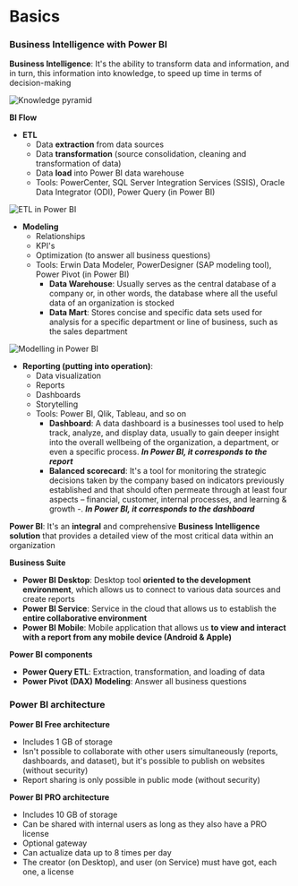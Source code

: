 # Basics

### Business Intelligence with Power BI

**Business Intelligence**: It's the ability to transform data and information, and in turn, this information into knowledge, to speed up time in terms of decision-making

![Knowledge pyramid](https://i.imgur.com/cn72R3p.jpg)

**BI Flow**

* **ETL**
  * Data **extraction** from data sources
  * Data **transformation** (source consolidation, cleaning and transformation of data)
  * Data **load** into Power BI data warehouse
  * Tools: PowerCenter, SQL Server Integration Services (SSIS), Oracle Data Integrator (ODI), Power Query (in Power BI)

![ETL in Power BI](https://i.imgur.com/OONplWt.png)

* **Modeling**
  * Relationships
  * KPI's
  * Optimization (to answer all business questions)
  * Tools: Erwin Data Modeler, PowerDesigner (SAP modeling tool), Power Pivot (in Power BI)
    * **Data Warehouse**: Usually serves as the central database of a company or, in other words, the database where all the useful data of an organization is stocked
    * **Data Mart**: Stores concise and specific data sets used for analysis for a specific department or line of business, such as the sales department

![Modelling in Power BI](https://i.imgur.com/g6tBXTY.png)

* **Reporting (putting into operation)**:
  * Data visualization
  * Reports
  * Dashboards
  * Storytelling
  * Tools: Power BI, Qlik, Tableau, and so on
    * **Dashboard**: A data dashboard is a businesses tool used to help track, analyze, and display data, usually to gain deeper insight into the overall wellbeing of the organization, a department, or even a specific process. _**In Power BI, it corresponds to the report**_
    * **Balanced scorecard**: It's a tool for monitoring the strategic decisions taken by the company based on indicators previously established and that should often permeate through at least four aspects – financial, customer, internal processes, and learning & growth -. _**In Power BI, it corresponds to the dashboard**_

**Power BI**: It's an **integral** and comprehensive **Business Intelligence solution** that provides a detailed view of the most critical data within an organization

**Business Suite**

* **Power BI Desktop**: Desktop tool **oriented to the development environment**, which allows us to connect to various data sources and create reports
* **Power BI Service**: Service in the cloud that allows us to establish the **entire collaborative environment**
* **Power BI Mobile**: Mobile application that allows us **to view and interact with a report from any mobile device (Android & Apple)**

**Power BI components**

* **Power Query ETL**: Extraction, transformation, and loading of data
* **Power Pivot (DAX) Modeling**: Answer all business questions

### Power BI architecture

**Power BI Free architecture**

* Includes 1 GB of storage
* Isn't possible to collaborate with other users simultaneously (reports, dashboards, and dataset), but it's possible to publish on websites (without security)
* Report sharing is only possible in public mode (without security)

**Power BI PRO architecture**

* Includes 10 GB of storage
* Can be shared with internal users as long as they also have a PRO license
* Optional gateway
* Can actualize data up to 8 times per day
* The creator (on Desktop), and user (on Service) must have got, each one, a license
